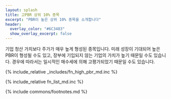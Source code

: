```yaml
---
layout: splash
title: 고PBR 상위 10% 종목
excerpt: "PBR이 높은 상위 10% 종목을 소개합니다"
header:
  overlay_color: "#6C3483"
  show_overlay_excerpt: false
---
```


기업 청산 가치보다 주가가 매우 높게 형성된 종목입니다. 미래 성장이 기대되어 높은 PBR이 형성될 수도 있고, 장부에 기입되지 않는 기업의 가치가 높기 때문일 수도 있습니다. 경우에 따라서는 일시적인 매수세에 의해 고평가되었기 때문일 수도 있습니다.

{% include_relative _includes/fn_high_pbr_md.inc %}

{% include_relative fn_list_md.inc %}

{% include commons/footnotes.md %}

